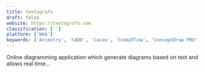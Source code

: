 ```yaml
---
title: textografo
draft: false 
website: https://textografo.com
classification: ['']
platform: ['Web']
keywords: ['Arcentry', 'CADE', 'Cacoo', 'Code2Flow', 'ConceptDraw PRO', 'Dia', 'Flawless', 'Frame', 'Gliffy', 'LucidChart', 'LumenRT', 'MyDraw', 'PathVisio', 'Platforma Flowcharts', 'ProcessMaker', 'SmartDraw', 'Vecta', 'Visio', 'draw.io', 'yEd Graph Editor']
---
```

Online diagramming application which generate diagrams based on text and allows real time...